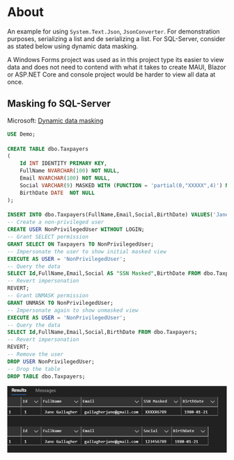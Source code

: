# About

An example for using `System.Text.Json`, `JsonConverter`. For demonstration purposes, serializing a list and de serializing a list. For SQL-Server, consider as stated below using dynamic data masking.

A Windows Forms project was used as in this project type its easier to view data and does not need to contend with what it takes to create MAUI, Blazor or ASP.NET Core and console project would be harder to view all data at once.

## Masking fo SQL-Server

Microsoft: [Dynamic data masking](https://learn.microsoft.com/en-us/sql/relational-databases/security/dynamic-data-masking?view=sql-server-ver16)

```sql
USE Demo;

CREATE TABLE dbo.Taxpayers
(
    Id INT IDENTITY PRIMARY KEY,
    FullName NVARCHAR(100) NOT NULL,
    Email NVARCHAR(100) NOT NULL,
    Social VARCHAR(9) MASKED WITH (FUNCTION = 'partial(0,"XXXXX",4)') NOT NULL,
    BirthDate DATE  NOT NULL
);

INSERT INTO dbo.Taxpayers(FullName,Email,Social,BirthDate) VALUES('Jane Gallagher', 'gallagherjane@gmail.com', '123456789', '1980-01-21');
-- Create a non-privileged user
CREATE USER NonPrivilegedUser WITHOUT LOGIN;
-- Grant SELECT permission
GRANT SELECT ON Taxpayers TO NonPrivilegedUser;
-- Impersonate the user to show initial masked view
EXECUTE AS USER = 'NonPrivilegedUser';
-- Query the data
SELECT Id,FullName,Email,Social AS "SSN Masked",BirthDate FROM dbo.Taxpayers;
-- Revert impersonation
REVERT;
-- Grant UNMASK permission
GRANT UNMASK TO NonPrivilegedUser;
-- Impersonate again to show unmasked view
EXECUTE AS USER = 'NonPrivilegedUser';
-- Query the data
SELECT Id,FullName,Email,Social,BirthDate FROM dbo.Taxpayers;
-- Revert impersonation
REVERT;
-- Remove the user
DROP USER NonPrivilegedUser;
-- Drop the table
DROP TABLE dbo.Taxpayers;
```

![Sql Server Mask](assets/SqlServerMask.png)